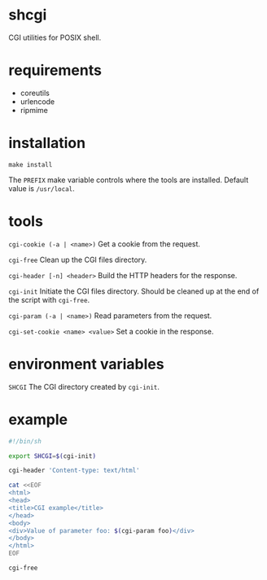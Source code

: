 # shcgi
CGI utilities for POSIX shell.

# requirements
- coreutils
- urlencode
- ripmime

# installation
```
make install
```

The `PREFIX` make variable controls where the tools are installed.
Default value is `/usr/local`.

# tools
`cgi-cookie (-a | <name>)`
Get a cookie from the request.

`cgi-free`
Clean up the CGI files directory.

`cgi-header [-n] <header>`
Build the HTTP headers for the response.

`cgi-init`
Initiate the CGI files directory. Should be cleaned up at the end of the script with `cgi-free`.

`cgi-param (-a | <name>)`
Read parameters from the request.

`cgi-set-cookie <name> <value>`
Set a cookie in the response.

# environment variables

`SHCGI`
The CGI directory created by `cgi-init`.

# example
```sh
#!/bin/sh

export SHCGI=$(cgi-init)

cgi-header 'Content-type: text/html'

cat <<EOF
<html>
<head>
<title>CGI example</title>
</head>
<body>
<div>Value of parameter foo: $(cgi-param foo)</div>
</body>
</html>
EOF

cgi-free
```
